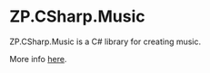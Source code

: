 # ZP.CSharp.Music

ZP.CSharp.Music is a C# library for creating music.

More info [here](https://github.com/Zhu-Panda/ZP.CSharp.Music).